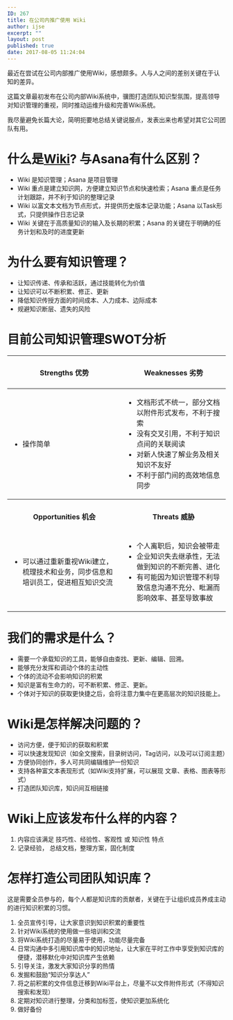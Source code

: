 ```yaml
---
ID: 267
title: 在公司内推广使用 Wiki
author: ijse
excerpt: ""
layout: post
published: true
date: 2017-08-05 11:24:04
---
```

最近在尝试在公司内部推广使用Wiki，感想颇多。人与人之间的差别关键在于认知的差异。

这篇文章最初发布在公司内部Wiki系统中，骥图打造团队知识型氛围，提高领导对知识管理的重视，同时推动运维升级和完善Wiki系统。

我尽量避免长篇大论，简明扼要地总结关键说服点，发表出来也希望对其它公司团队有用。

<!--more-->
<h1 id="id-%E5%A6%82%E4%BD%95%E5%88%A9%E7%94%A8%E7%9F%A5%E8%AF%86%E7%AE%A1%E7%90%86%E6%8F%90%E5%8D%87%E5%9B%A2%E9%98%9F%E5%AE%9E%E5%8A%9B-%E4%BB%80%E4%B9%88%E6%98%AFWiki%3F%E4%B8%8EAsana%E6%9C%89%E4%BB%80%E4%B9%88%E5%8C%BA%E5%88%AB%EF%BC%9F">什么是<a class="external-link" href="https://zh.wikipedia.org/wiki/Wiki" rel="nofollow">Wiki</a>? 与Asana有什么区别？</h1>
<ul>
 	<li>Wiki 是知识管理；Asana 是项目管理</li>
 	<li>Wiki 重点是建立知识网，方便建立知识节点和快速检索；Asana 重点是任务计划跟踪，并不利于知识的整理记录</li>
 	<li>Wiki 以富文本文档为节点形式，并提供历史版本记录功能；Asana 以Task形式，只提供操作日志记录</li>
 	<li>Wiki 关键在于高质量知识的输入及长期的积累；Asana 的关键在于明确的任务计划和及时的进度更新</li>
</ul>
<h1 id="id-%E5%A6%82%E4%BD%95%E5%88%A9%E7%94%A8%E7%9F%A5%E8%AF%86%E7%AE%A1%E7%90%86%E6%8F%90%E5%8D%87%E5%9B%A2%E9%98%9F%E5%AE%9E%E5%8A%9B-%E4%B8%BA%E4%BB%80%E4%B9%88%E8%A6%81%E6%9C%89%E7%9F%A5%E8%AF%86%E7%AE%A1%E7%90%86%EF%BC%9F">为什么要有知识管理？</h1>
<ul>
 	<li>让知识传递、传承和活跃，通过技能转化为价值</li>
 	<li>让知识可以不断积累、修正、更新</li>
 	<li>降低知识传授方面的时间成本、人力成本、边际成本</li>
 	<li>规避知识断层、遗失的风险</li>
</ul>
<h1 id="id-%E5%A6%82%E4%BD%95%E5%88%A9%E7%94%A8%E7%9F%A5%E8%AF%86%E7%AE%A1%E7%90%86%E6%8F%90%E5%8D%87%E5%9B%A2%E9%98%9F%E5%AE%9E%E5%8A%9B-%E7%9B%AE%E5%89%8D%E5%85%AC%E5%8F%B8%E7%9F%A5%E8%AF%86%E7%AE%A1%E7%90%86SWOT%E5%88%86%E6%9E%90">目前公司知识管理SWOT分析</h1>
<div class="table-wrap">
<table class="confluenceTable tablesorter">
<thead>
<tr class="sortableHeader">
<th class="confluenceTh sortableHeader" data-column="0">
<div class="tablesorter-header-inner">
<h4 id="id-%E5%A6%82%E4%BD%95%E5%88%A9%E7%94%A8%E7%9F%A5%E8%AF%86%E7%AE%A1%E7%90%86%E6%8F%90%E5%8D%87%E5%9B%A2%E9%98%9F%E5%AE%9E%E5%8A%9B-Strengths%E4%BC%98%E5%8A%BF"><strong>S</strong>trengths 优势</h4>
</div></th>
<th class="confluenceTh sortableHeader" data-column="1">
<div class="tablesorter-header-inner">
<h4 id="id-%E5%A6%82%E4%BD%95%E5%88%A9%E7%94%A8%E7%9F%A5%E8%AF%86%E7%AE%A1%E7%90%86%E6%8F%90%E5%8D%87%E5%9B%A2%E9%98%9F%E5%AE%9E%E5%8A%9B-Weaknesses%E5%8A%A3%E5%8A%BF"><strong>W</strong>eaknesses 劣势</h4>
</div></th>
</tr>
</thead>
<tbody>
<tr>
<td class="confluenceTd">
<ul>
 	<li>操作简单</li>
</ul>
</td>
<td class="confluenceTd">
<ul>
 	<li>文档形式不统一，部分文档以附件形式发布，不利于搜索</li>
 	<li>没有交叉引用，不利于知识点间的关联阅读</li>
 	<li>对新人快速了解业务及相关知识不友好</li>
 	<li>不利于部门间的高效地信息同步</li>
</ul>
</td>
</tr>
<tr>
<th class="confluenceTh">
<h4 id="id-%E5%A6%82%E4%BD%95%E5%88%A9%E7%94%A8%E7%9F%A5%E8%AF%86%E7%AE%A1%E7%90%86%E6%8F%90%E5%8D%87%E5%9B%A2%E9%98%9F%E5%AE%9E%E5%8A%9B-Opportunities%E6%9C%BA%E4%BC%9A"><strong>O</strong>pportunities 机会</h4>
</th>
<th class="confluenceTh">
<h4 id="id-%E5%A6%82%E4%BD%95%E5%88%A9%E7%94%A8%E7%9F%A5%E8%AF%86%E7%AE%A1%E7%90%86%E6%8F%90%E5%8D%87%E5%9B%A2%E9%98%9F%E5%AE%9E%E5%8A%9B-Threats%E5%A8%81%E8%83%81"><strong>T</strong>hreats 威胁</h4>
</th>
</tr>
<tr>
<td class="confluenceTd">
<ul>
 	<li>可以通过重新重视Wiki建立，梳理技术和业务，同步信息和培训员工，促进相互知识交流</li>
</ul>
</td>
<td class="confluenceTd">
<ul>
 	<li>个人离职后，知识会被带走</li>
 	<li>企业知识失去继承性，无法做到知识的不断完善、进化</li>
 	<li>有可能因为知识管理不利导致信息沟通不充分、毗漏而影响效率、甚至导致事故</li>
</ul>
</td>
</tr>
</tbody>
</table>
</div>
<h1 id="id-%E5%A6%82%E4%BD%95%E5%88%A9%E7%94%A8%E7%9F%A5%E8%AF%86%E7%AE%A1%E7%90%86%E6%8F%90%E5%8D%87%E5%9B%A2%E9%98%9F%E5%AE%9E%E5%8A%9B-%E6%88%91%E4%BB%AC%E7%9A%84%E9%9C%80%E6%B1%82%E6%98%AF%E4%BB%80%E4%B9%88%EF%BC%9F">我们的需求是什么？</h1>
<ul>
 	<li>需要一个承载知识的工具，能够自由查找、更新、编辑、回溯。</li>
 	<li>能够充分发挥和调动个体的主动性</li>
 	<li>个体的流动不会影响知识的积累</li>
 	<li>知识是富有生命力的，可不断积累、修正、更新。</li>
 	<li>个体对于知识的获取更快捷之后，会将注意力集中在更高层次的知识技能上。</li>
</ul>
<h1 id="id-%E5%A6%82%E4%BD%95%E5%88%A9%E7%94%A8%E7%9F%A5%E8%AF%86%E7%AE%A1%E7%90%86%E6%8F%90%E5%8D%87%E5%9B%A2%E9%98%9F%E5%AE%9E%E5%8A%9B-Wiki%E6%98%AF%E6%80%8E%E6%A0%B7%E8%A7%A3%E5%86%B3%E9%97%AE%E9%A2%98%E7%9A%84%EF%BC%9F">Wiki是怎样解决问题的？</h1>
<ul>
 	<li>访问方便，便于知识的获取和积累</li>
 	<li>可以快速发现知识（如全文搜索，目录树访问，Tag访问，以及可以订阅主题）</li>
 	<li>方便协同创作，多人可共同编辑维护一份知识</li>
 	<li>支持各种富文本表现形式（如Wiki支持扩展，可以展现 文章、表格、图表等形式）</li>
 	<li>打造团队知识库，知识间互相链接</li>
</ul>
<h1 id="id-%E5%A6%82%E4%BD%95%E5%88%A9%E7%94%A8%E7%9F%A5%E8%AF%86%E7%AE%A1%E7%90%86%E6%8F%90%E5%8D%87%E5%9B%A2%E9%98%9F%E5%AE%9E%E5%8A%9B-Wiki%E4%B8%8A%E5%BA%94%E8%AF%A5%E5%8F%91%E5%B8%83%E4%BB%80%E4%B9%88%E6%A0%B7%E7%9A%84%E5%86%85%E5%AE%B9%EF%BC%9F">Wiki上应该发布什么样的内容？</h1>
<ol>
 	<li>内容应该满足 技巧性、经验性、客观性 或 知识性 特点</li>
 	<li>记录经验， 总结文档，整理方案，固化制度</li>
</ol>
<h1 id="id-%E5%A6%82%E4%BD%95%E5%88%A9%E7%94%A8%E7%9F%A5%E8%AF%86%E7%AE%A1%E7%90%86%E6%8F%90%E5%8D%87%E5%9B%A2%E9%98%9F%E5%AE%9E%E5%8A%9B-%E6%80%8E%E6%A0%B7%E6%89%93%E9%80%A0%E5%85%AC%E5%8F%B8%E5%9B%A2%E9%98%9F%E7%9F%A5%E8%AF%86%E5%BA%93%EF%BC%9F">怎样打造公司团队知识库？</h1>
这是需要全员参与的，每个人都是知识库的贡献者，关键在于让组织成员养成主动的进行知识积累的习惯。
<ol>
 	<li>全员宣传引导，让大家意识到知识积累的重要性</li>
 	<li>针对Wiki系统的使用做一些培训和交流</li>
 	<li>将Wiki系统打造的尽量易于使用，功能尽量完备</li>
 	<li>日常沟通中多引用知识库中的知识地址，让大家在平时工作中享受到知识库的便捷，潜移默化中对知识库产生依赖</li>
 	<li>引导关注，激发大家知识分享的热情</li>
 	<li>发掘和鼓励“知识分享达人”</li>
 	<li>将之前积累的文件信息迁移到Wiki平台上，尽量不以文件附件形式（不得知识搜索和发现）</li>
 	<li>定期对知识进行整理，分类和加标签，使知识更加系统化</li>
 	<li>做好备份</li>
</ol>
